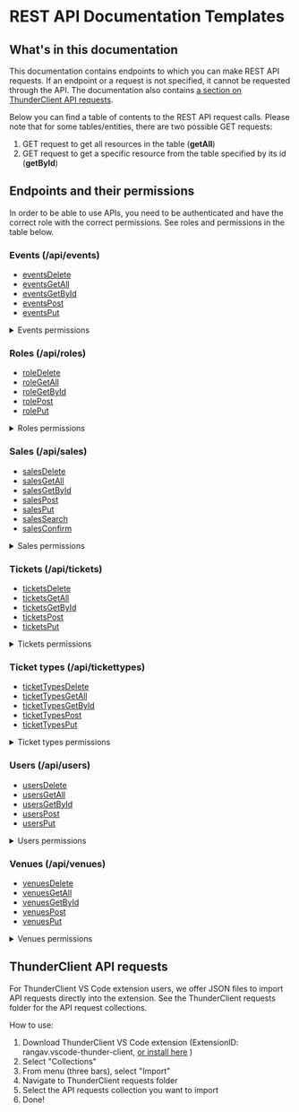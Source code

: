 # REST API Documentation Templates

## What's in this documentation

This documentation contains endpoints to which you can make REST API requests. If an endpoint or a request is not specified, it cannot be requested through the API. The documentation also contains [a section on ThunderClient API requests](#thunderclient-api-requests).

Below you can find a table of contents to the REST API request calls. Please note that for some tables/entities, there are two possible GET requests:

1. GET request to get all resources in the table (**getAll**)
2. GET request to get a specific resource from the table specified by its id (**getById**)

## Endpoints and their permissions

In order to be able to use APIs, you need to be authenticated and have the correct role with the correct permissions. See roles and permissions in the table below.

### Events (/api/events)

- [eventsDelete](events/eventsDelete.md)
- [eventsGetAll](events/eventsGetAll.md)
- [eventsGetById](events/eventsGetById.md)
- [eventsPost](events/eventsPost.md)
- [eventsPut](events/eventsPut.md)

<details>
<summary>Events permissions</summary>

| Permission    | Request | SALESPERSON | COORDINATOR | ADMIN |
| ------------- | ------- | ----------- | ----------- | ----- |
| VIEW_EVENTS   | GET     | YES         | YES         | YES   |
| CREATE_EVENTS | POST    | NO          | YES         | YES   |
| EDIT_EVENTS   | PUT     | NO          | YES         | YES   |
| DELETE_EVENTS | DELETE  | NO          | NO          | YES   |

</details>

### Roles (/api/roles)

- [roleDelete](role/roleDelete.md)
- [roleGetAll](role/roleGetAll.md)
- [roleGetById](role/roleGetById.md)
- [rolePost](role/rolePost.md)
- [rolePut](role/rolePut.md)

<details>
<summary>Roles permissions</summary>

| Permission   | Request | SALESPERSON | COORDINATOR | ADMIN |
| ------------ | ------- | ----------- | ----------- | ----- |
| VIEW_ROLES   | GET     | NO          | NO          | YES   |
| CREATE_ROLES | POST    | NO          | NO          | YES   |
| EDIT_ROLES   | PUT     | NO          | NO          | YES   |
| DELETE_ROLES | DELETE  | NO          | NO          | YES   |

</details>

### Sales (/api/sales)

- [salesDelete](sales/salesDelete.md)
- [salesGetAll](sales/salesGetAll.md)
- [salesGetById](sales/salesGetById.md)
- [salesPost](sales/salesPost.md)
- [salesPut](sales/salesPut.md)
- [salesSearch](sales/salesSearch.md)
- [salesConfirm](sales/salesConfirm.md)

<details>
<summary>Sales permissions</summary>

| Permission    | Request | SALESPERSON | COORDINATOR | ADMIN |
| ------------- | ------- | ----------- | ----------- | ----- |
| VIEW_SALES    | GET     | YES         | NO          | YES   |
| CREATE_SALES  | POST    | YES         | NO          | YES   |
| EDIT_SALES    | PUT     | YES         | NO          | YES   |
| DELETE_SALES  | DELETE  | NO          | NO          | YES   |
| CONFIRM_SALES | POST    | YES         | NO          | YES   |

</details>

### Tickets (/api/tickets)

- [ticketsDelete](tickets/ticketsDelete.md)
- [ticketsGetAll](tickets/ticketsGetAll.md)
- [ticketsGetById](tickets/ticketsGetById.md)
- [ticketsPost](tickets/ticketsPost.md)
- [ticketsPut](tickets/ticketsPut.md)

<details>
<summary>Tickets permissions</summary>

| Permission     | Request | SALESPERSON | COORDINATOR | ADMIN |
| -------------- | ------- | ----------- | ----------- | ----- |
| VIEW_TICKETS   | GET     | YES         | NO          | YES   |
| CREATE_TICKETS | POST    | NO          | NO          | YES   |
| EDIT_TICKETS   | PUT     | NO          | NO          | YES   |
| DELETE_TICKETS | DELETE  | YES         | NO          | YES   |

</details>

### Ticket types (/api/tickettypes)

- [ticketTypesDelete](ticketTypes/ticketTypesDelete.md)
- [ticketTypesGetAll](ticketTypes/ticketTypesGetAll.md)
- [ticketTypesGetById](ticketTys/ticketTypesGetById.md)
- [ticketTypesPost](ticketTypes/ticketTypesPost.md)
- [ticketTypesPut](ticketTypes/ticketTypesPut.md)

<details>
<summary>Ticket types permissions</summary>

| Permission          | Request | SALESPERSON | COORDINATOR | ADMIN |
| ------------------- | ------- | ----------- | ----------- | ----- |
| VIEW_TICKET_TYPES   | GET     | YES         | YES         | YES   |
| CREATE_TICKET_TYPES | POST    | NO          | YES         | YES   |
| EDIT_TICKET_TYPES   | PUT     | NO          | YES         | YES   |
| DELETE_TICKET_TYPES | DELETE  | NO          | YES         | YES   |

</details>

### Users (/api/users)

- [usersDelete](users/usersDelete.md)
- [usersGetAll](users/usersGetAll.md)
- [usersGetById](users/usersGetById.md)
- [usersPost](users/usersPost.md)
- [usersPut](users/usersPut.md)

<details>
<summary>Users permissions</summary>

| Permission   | Request | SALESPERSON | COORDINATOR | ADMIN |
| ------------ | ------- | ----------- | ----------- | ----- |
| VIEW_USERS   | GET     | NO          | NO          | YES   |
| CREATE_USERS | POST    | NO          | NO          | YES   |
| EDIT_USERS   | PUT     | NO          | NO          | YES   |
| DELETE_USERS | DELETE  | NO          | NO          | YES   |

</details>

### Venues (/api/venues)

- [venuesDelete](venues/venuesDelete.md)
- [venuesGetAll](venues/venuesGetAll.md)
- [venuesGetById](venues/venuesGetById.md)
- [venuesPost](venues/venuesPost.md)
- [venuesPut](venues/venuesPut.md)

<details>
<summary>Venues permissions</summary>

| Permission    | Request | SALESPERSON | COORDINATOR | ADMIN |
| ------------- | ------- | ----------- | ----------- | ----- |
| VIEW_VENUES   | GET     | YES         | YES         | YES   |
| CREATE_VENUES | POST    | NO          | YES         | YES   |
| EDIT_VENUES   | PUT     | NO          | YES         | YES   |
| DELETE_VENUES | DELETE  | NO          | YES         | YES   |

</details>

## ThunderClient API requests

For ThunderClient VS Code extension users, we offer JSON files to import API requests directly into the extension. See the ThunderClient requests folder for the API request collections.

How to use:

1. Download ThunderClient VS Code extension (ExtensionID: rangav.vscode-thunder-client, [or install here](https://marketplace.visualstudio.com/items?itemName=rangav.vscode-thunder-client) )
2. Select "Collections"
3. From menu (three bars), select "Import"
4. Navigate to ThunderClient requests folder
5. Select the API requests collection you want to import
6. Done!
